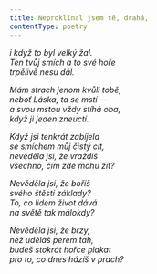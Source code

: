 ```yaml
---
title: Neproklínal jsem tě, drahá,
contentType: poetry
---
```


<section>

_i když to byl velký žal.  
Ten tvůj smích a to své hoře  
trpělivě nesu dál._

</section>

<section>

_Mám strach jenom kvůli tobě,  
neboť Láska, ta se mstí —  
a svou mstou vždy stíhá oba,  
když ji jeden zneuctí._

</section>

<section>

_Když jsi tenkrát zabíjela  
se smíchem můj čistý cit,  
nevěděla jsi, že vraždíš  
všechno, čím zde mohu žít?_

</section>

<section>

_Nevěděla jsi, že boříš  
svého štěstí základy?  
To, co lidem život dává  
na světě tak málokdy?_

</section>

<section>

_Nevěděla jsi, že brzy,  
než uděláš perem tah,  
budeš stokrát hořce plakat  
pro to, co dnes házíš v prach?_

</section>
